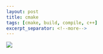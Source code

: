 ```yaml
---
layout: post
title: cmake
tags: [cmake, build, compile, c++]
excerpt_separator: <!--more-->
---
```






<img src="{{ site.baseurl }}/assets/img/pexels/desk-messy.jpeg" style="max-width: 100%; height:auto;">
